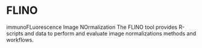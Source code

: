 # FLINO
immunoFLuorescence Image NOrmalization
The FLINO tool provides R-scripts and data to perform and evaluate image normalizations methods and workflows.
